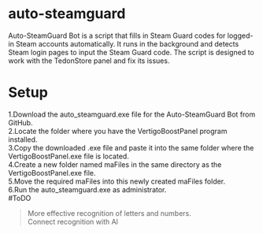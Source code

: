 # auto-steamguard
Auto-SteamGuard Bot is a script that fills in Steam Guard codes for logged-in Steam accounts automatically. It runs in the background and detects Steam login pages to input the Steam Guard code. The script is designed to work with the TedonStore panel and fix its issues.
# Setup
1.Download the auto_steamguard.exe file for the Auto-SteamGuard Bot from GitHub.  
2.Locate the folder where you have the VertigoBoostPanel program installed.  
3.Copy the downloaded .exe file and paste it into the same folder where the VertigoBoostPanel.exe file is located.  
4.Create a new folder named maFiles in the same directory as the VertigoBoostPanel.exe file.  
5.Move the required maFiles into this newly created maFiles folder.  
6.Run the auto_steamguard.exe as administrator.  
#ToDO
> More effective recognition of letters and numbers.  
> Connect recognition with AI  
